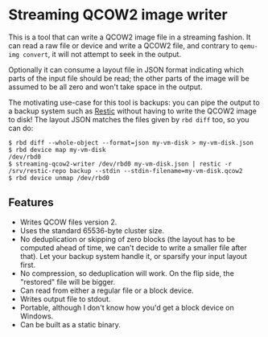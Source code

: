 # Streaming QCOW2 image writer

This is a tool that can write a QCOW2 image file in a streaming fashion. It can read a raw file or device and write a QCOW2 file, and contrary to `qemu-img convert`, it will not attempt to seek in the output.

Optionally it can consume a layout file in JSON format indicating which parts of the input file should be read; the other parts of the image will be assumed to be all zero and won't take space in the output.

The motivating use-case for this tool is backups: you can pipe the output to a backup system such as [Restic](https://restic.net/) without having to write the QCOW2 image to disk! The layout JSON matches the files given by `rbd diff` too, so you can do:

```console
$ rbd diff --whole-object --format=json my-vm-disk > my-vm-disk.json
$ rbd device map my-vm-disk
/dev/rbd0
$ streaming-qcow2-writer /dev/rbd0 my-vm-disk.json | restic -r /srv/restic-repo backup --stdin --stdin-filename=my-vm-disk.qcow2
$ rbd device unmap /dev/rbd0
```

## Features

* Writes QCOW files version 2.
* Uses the standard 65536-byte cluster size.
* No deduplication or skipping of zero blocks (the layout has to be computed ahead of time, we can't decide to write a smaller file after that). Let your backup system handle it, or sparsify your input layout first.
* No compression, so deduplication will work. On the flip side, the "restored" file will be bigger.
* Can read from either a regular file or a block device.
* Writes output file to stdout.
* Portable, although I don't know how you'd get a block device on Windows.
* Can be built as a static binary.
